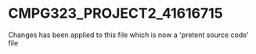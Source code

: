 # CMPG323_PROJECT2_41616715


Changes has been applied to this file which is now a 'pretent source code' file